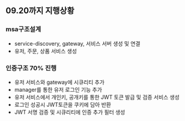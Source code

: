 ## 09.20까지 지행상황
### msa구조설계
- service-discovery, gateway, 서비스 서버 생성 및 연결
- 유저, 주문, 상품 서비스 생성

### 인증구조 70% 진행
- 유저 서비스와 gateway에 시큐리티 추가
- manager를 통한 유저 로그인 기능 추가
- 유저 서비스에서 개인키, 공개키를 통한 JWT 토큰 발급 및 검증 서비스 생성
- 로그인 성공시 JWT토큰을 쿠키에 담아 반환
- JWT 서명 검증 및 시큐리티에 인증 추가 필터 생성